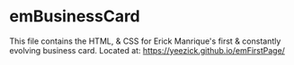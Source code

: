 # emBusinessCard
This file contains the HTML, &amp; CSS for Erick Manrique's first & constantly evolving business card. 
Located at: 
https://yeezick.github.io/emFirstPage/
